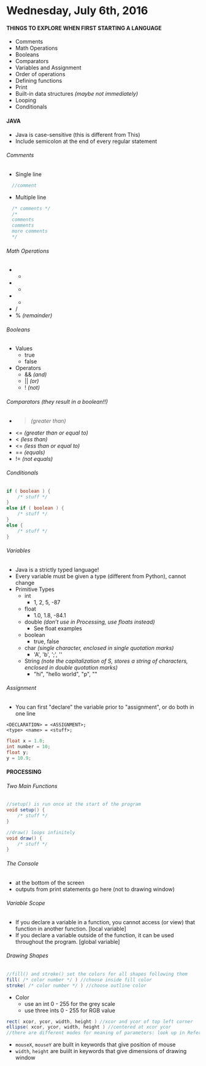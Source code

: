 # Wednesday, July 6th, 2016

#### THINGS TO EXPLORE WHEN FIRST STARTING A LANGUAGE
* Comments
* Math Operations
* Booleans
* Comparators
* Variables and Assignment
* Order of operations
* Defining functions
* Print
* Built-in data structures *(maybe not immediately)*
* Looping
* Conditionals

#### JAVA
* Java is case-sensitive (this is different from This)
* Include semicolon at the end of every regular statement

###### Comments
* Single line
```java
  //comment
```
* Multiple line
```java
  /* comments */
  /*
  comments
  comments
  more comments
  */
```

###### Math Operations
* +
* -
* *
* /
* % *(remainder)*

###### Booleans
* Values
  * true
  * false
* Operators
  * && *(and)*
  * || *(or)*
  * ! *(not)*

###### Comparators (they result in a boolean!!)
* >  *(greater than)*
* <= *(greater than or equal to)*
* <  *(less than)*
* <= *(less than or equal to)*
* == *(equals)*
* != *(not equals)*

###### Conditionals
```java
if ( boolean ) {
    /* stuff */
}
else if ( boolean ) {
    /* stuff */
}
else {
    /* stuff */
}
```

###### Variables
* Java is a strictly typed language!
* Every variable must be given a type (different from Python), cannot change
* Primitive Types
  * int
    * 1, 2, 5, -87
  * float
    * 1.0, 1.8, -84.1
  * double *(don’t use in Processing, use floats instead)*
    * See float examples
  * boolean
    * true, false
  * char *(single character, enclosed in single quotation marks)*
    * 'A', 'b', ';', ''
  * String *(note the capitalization of S, stores a string of characters, enclosed in double quotation marks)*
    * "hi", "hello world", "p", ""

###### Assignment
* You can first "declare" the variable prior to "assignment", or do both in one line
```
<DECLARATION> = <ASSIGNMENT>;
<type> <name> = <stuff>;
```
```java
float x = 1.0;
int number = 10;
float y;
y = 10.9;
```


#### PROCESSING

###### Two Main Functions

```java
//setup() is run once at the start of the program
void setup() {
    /* stuff */
}

//draw() loops infinitely
void draw() {
    /* stuff */
}
```
###### The Console
* at the bottom of the screen
* outputs from print statements go here (not to drawing window)

###### Variable Scope
* If you declare a variable in a function, you cannot access (or view) that function in another function. [local variable]
* If you declare a variable outside of the function, it can be used throughout the program. [global variable]

###### Drawing Shapes
```java
//fill() and stroke() set the colors for all shapes following them
fill( /* color number */ ) //choose inside fill color
stroke( /* color number */ ) //choose outline color
```
* Color
  * use an int 0 - 255 for the grey scale
  * use three ints 0 - 255 for RGB value
```java
rect( xcor, ycor, width, height ) //xcor and ycor of top left corner
ellipse( xcor, ycor, width, height ) //centered at xcor ycor
//there are different modes for meaning of parameters: look up in Reference
```
* `mouseX`,  `mouseY` are built in keywords that give position of mouse
* `width`, `height` are buiilt in keywords that give dimensions of drawing window
